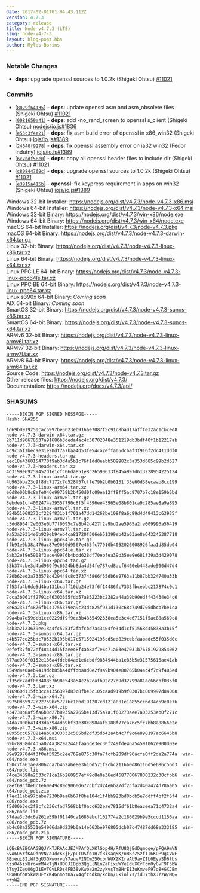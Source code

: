 ```yaml
---
date: 2017-02-01T01:04:43.112Z
version: 4.7.3
category: release
title: Node v4.7.3 (LTS)
slug: node-v4-7-3
layout: blog-post.hbs
author: Myles Borins
---
```


### Notable Changes

* **deps**: upgrade openssl sources to 1.0.2k (Shigeki Ohtsu) [#11021](https://github.com/nodejs/node/pull/11021)

### Commits

* [[`8029f64135`](https://github.com/nodejs/node/commit/8029f64135)] - **deps**: update openssl asm and asm_obsolete files (Shigeki Ohtsu) [#11021](https://github.com/nodejs/node/pull/11021)
* [[`0081659a41`](https://github.com/nodejs/node/commit/0081659a41)] - **deps**: add -no_rand_screen to openssl s_client (Shigeki Ohtsu) [nodejs/io.js#1836](https://github.com/nodejs/io.js/pull/1836)
* [[`e55c3f4e21`](https://github.com/nodejs/node/commit/e55c3f4e21)] - **deps**: fix asm build error of openssl in x86_win32 (Shigeki Ohtsu) [iojs/io.js#1389](https://github.com/iojs/io.js/pull/1389)
* [[`24640f9278`](https://github.com/nodejs/node/commit/24640f9278)] - **deps**: fix openssl assembly error on ia32 win32 (Fedor Indutny) [iojs/io.js#1389](https://github.com/iojs/io.js/pull/1389)
* [[`6c7bdf58e0`](https://github.com/nodejs/node/commit/6c7bdf58e0)] - **deps**: copy all openssl header files to include dir (Shigeki Ohtsu) [#11021](https://github.com/nodejs/node/pull/11021)
* [[`c80844769c`](https://github.com/nodejs/node/commit/c80844769c)] - **deps**: upgrade openssl sources to 1.0.2k (Shigeki Ohtsu) [#11021](https://github.com/nodejs/node/pull/11021)
* [[`e3915a415b`](https://github.com/nodejs/node/commit/e3915a415b)] - **openssl**: fix keypress requirement in apps on win32 (Shigeki Ohtsu) [iojs/io.js#1389](https://github.com/iojs/io.js/pull/1389)

Windows 32-bit Installer: https://nodejs.org/dist/v4.7.3/node-v4.7.3-x86.msi<br>
Windows 64-bit Installer: https://nodejs.org/dist/v4.7.3/node-v4.7.3-x64.msi<br>
Windows 32-bit Binary: https://nodejs.org/dist/v4.7.3/win-x86/node.exe<br>
Windows 64-bit Binary: https://nodejs.org/dist/v4.7.3/win-x64/node.exe<br>
macOS 64-bit Installer: https://nodejs.org/dist/v4.7.3/node-v4.7.3.pkg<br>
macOS 64-bit Binary: https://nodejs.org/dist/v4.7.3/node-v4.7.3-darwin-x64.tar.gz<br>
Linux 32-bit Binary: https://nodejs.org/dist/v4.7.3/node-v4.7.3-linux-x86.tar.xz<br>
Linux 64-bit Binary: https://nodejs.org/dist/v4.7.3/node-v4.7.3-linux-x64.tar.xz<br>
Linux PPC LE 64-bit Binary: https://nodejs.org/dist/v4.7.3/node-v4.7.3-linux-ppc64le.tar.xz<br>
Linux PPC BE 64-bit Binary: https://nodejs.org/dist/v4.7.3/node-v4.7.3-linux-ppc64.tar.xz<br>
Linux s390x 64-bit Binary: *Coming soon*<br>
AIX 64-bit Binary: *Coming soon*<br>
SmartOS 32-bit Binary: https://nodejs.org/dist/v4.7.3/node-v4.7.3-sunos-x86.tar.xz<br>
SmartOS 64-bit Binary: https://nodejs.org/dist/v4.7.3/node-v4.7.3-sunos-x64.tar.xz<br>
ARMv6 32-bit Binary: https://nodejs.org/dist/v4.7.3/node-v4.7.3-linux-armv6l.tar.xz<br>
ARMv7 32-bit Binary: https://nodejs.org/dist/v4.7.3/node-v4.7.3-linux-armv7l.tar.xz<br>
ARMv8 64-bit Binary: https://nodejs.org/dist/v4.7.3/node-v4.7.3-linux-arm64.tar.xz<br>
Source Code: https://nodejs.org/dist/v4.7.3/node-v4.7.3.tar.gz<br>
Other release files: https://nodejs.org/dist/v4.7.3/<br>
Documentation: https://nodejs.org/docs/v4.7.3/api/

<h3 id="shasums">SHASUMS</h3>

```
-----BEGIN PGP SIGNED MESSAGE-----
Hash: SHA256

1d69b0919250cac5997be5623eb916ae7087f5c91c8bad17afffe32ac1cbced8  node-v4.7.3-darwin-x64.tar.gz
2b711d96678537a91686b3deda4ac4c30702048e351219db3bdf40f1b12217ab  node-v4.7.3-darwin-x64.tar.xz
4c9c36f1bec9e31e20df7a7baa4d53fe54ca2effa05dcbaf3f916f2dc411ddf0  node-v4.7.3-headers.tar.gz
aec18e4360154770f9ab3d4a5b1c76f1dd0eabb509982c3a353d685c99b2d527  node-v4.7.3-headers.tar.xz
4d3199e69259452d1e1cfc06da851e8c26590613f845a997d613228954225124  node-v4.7.3-linux-arm64.tar.gz
4b963bba23c9f8dc7172c7d528f57cffe79b2b0b6131f35e60d38ecaab8cc199  node-v4.7.3-linux-arm64.tar.xz
e6d8e00b8c8afe046e99759b2b450d0fc09ea12ff8ff5ac9707b7c18e159b5bd  node-v4.7.3-linux-armv6l.tar.gz
8ebdeb1cf4002474a39557790c8f5f4396ee43965e08b801ca9c285ae8a9a895  node-v4.7.3-linux-armv6l.tar.xz
954b51068273cf228f831b1f701a47dd14268be108f8a6c89d4d49413c63935f  node-v4.7.3-linux-armv7l.tar.gz
c3dd8964f2e063e0b77f0095c7e8b42d427f2a9bd2ae5965a2fe009993a56419  node-v4.7.3-linux-armv7l.tar.xz
9a53a29314e6b929eb94eb4ca81720f306eb51399eb42a63ae8e643245387718  node-v4.7.3-linux-ppc64le.tar.gz
ffb91e0b38a476ac87e9050d9567e465fc77910b4052026008926faa1d85db04  node-v4.7.3-linux-ppc64le.tar.xz
5ab32ef9e5908f3ace49976b4bdd628df70ebfea39b35ee9e681f39a3d429078  node-v4.7.3-linux-ppc64.tar.gz
53b374cbe3d4bd969f9c6624bb8da4d54fe787cd8acf6460eb448ade500d47d4  node-v4.7.3-linux-ppc64.tar.xz
720b62ed3a733578c429448c8c373743866f55db6e9763a11b87bb324740a33b  node-v4.7.3-linux-x64.tar.gz
7f53fa4b6de5d4ba131bcaff10bb24e73f6f14486fc7333fbcebbc217874c0c1  node-v4.7.3-linux-x64.tar.xz
7cca3b061ff2791c46303655fdd57a85223bc2382a44a39b90edff43434e34c6  node-v4.7.3-linux-x86.tar.gz
8e6a2351f4876fb141755379ea9c23dc825f931d130c68c749d705dbcb7be1ca  node-v4.7.3-linux-x86.tar.xz
99a4ba7e59dcb1cc0229df9f9ce3b4835492338ea5e3c4e67151f5ac88a569c8  node-v4.7.3.pkg
3ab3a2123639ee18a4fc5253f2fbfcbd7a43404fe34d1cf51568d45838a3b15f  node-v4.7.3-sunos-x64.tar.gz
c4b577ce25bdc70532b195b017c5715024195cd5ed829cebfaabadc55f035d0c  node-v4.7.3-sunos-x64.tar.xz
9efef37f072ef48444d15faeec8f4ab8af7e6c71a03e47031b76781929854062  node-v4.7.3-sunos-x86.tar.gz
877ae980f0152c136a4fdcb04ad1e6cbdf9834944ba1e83b5e31575616ae41ab  node-v4.7.3-sunos-x86.tar.xz
1549d4e0aeb9419ddb85ba4dffdba8d0e2f9a9b904e80765b044c4f7d9f485ed  node-v4.7.3.tar.gz
7f35dc7adf0b348857b98e543a54c2b2cafb92c27d9d32799a81ac66cbf035f0  node-v4.7.3.tar.xz
816960d115fb3cc41356397d83c8fbe3c105caad919b9f0307bc009997d84008  node-v4.7.3-win-x64.7z
09750d65972c22759bc57276c10bd191207cd121a081e1a855cc6d34c59e0e76  node-v4.7.3-win-x64.zip
e34738b8af5fa6b3d27b8935a2765be13d75a7a1f60273aee7a03253eb0f271c  node-v4.7.3-win-x86.7z
a4da7000b41433da3944db9bf31e38c8984af5188f77ca76c5fc7bb8a8866e2e  node-v4.7.3-win-x86.zip
a8955cc0578214ab0a303332c565bd2df35db42a4b4c7f9c6e898197ac6645b8  node-v4.7.3-x64.msi
09bc8958dc4d5a074a3829a2446faa5de3ec30f249fde46a54591062e900d02e  node-v4.7.3-x86.msi
89e92970d4f3f0ef5925c2ee769e875c30fa7fcfb209df96acfe0ff2da2a774a  win-x64/node.exe
f50c7fa61ae78067ca7b462a6e8e361bd571f2cbc2116b0d86116d5e686c56d3  win-x64/node.lib
74ce34398a2633c71ca16b260957ef49c8e0e36ed468770067800232c30cfbb6  win-x64/node_pdb.7z
28ef69cf8e6c1e60e49c89d9060d677cbf2d24e6b27df2cfa2d40a474d786a05  win-x64/node_pdb.zip
f7ec11abe97babe7230b9aa6b67f8be104c1f4bb923bd0bcb5e7ddff4bf2f5f4  win-x86/node.exe
f5d00b3ec2f9cfc236cfad7568b1f0acc632eae7815df61b8eaceea71c4732a4  win-x86/node.lib
37daa3c3dc6a261e59bf01f40ca1686ebcf102774a2c186029b9e5cccd1156aa  win-x86/node_pdb.7z
ab4c08a25531e54906da9d239b0a14e663be976805dcb07c47487dd68e333185  win-x86/node_pdb.zip
-----BEGIN PGP SIGNATURE-----

iQEcBAEBCAAGBQJYkTJRAAoJEJM7AfQLXKlGop4H/RfU8QjEdDgmoqe/pFQA9mVN
SvA6D5rfKADdnVN/aJdcKkjF/pLTOSfo1H7f8isaq5K/uBSrZSzfTT6KDP9gCVNE
8Bxeqi8IiWf3gU3QkworvqY7auvFINCmZ50xbnWUXZKIraAb9ayZIL6EyvSD6tbs
KzsO46ixHroxmM4xTjN+UOOJIDpb3QgLlNLnZaFixuWYeIduXCrFcm0yGvF9F5bW
3TsyIZeuO6gJiEvTGvLRDs4FB38vKwba2n2zykvsTmBHrE13uKmveF97q8+GXJBm
sPaH6foKSkWzUFYxK4GnmotUa7v4qfzcdkm/kdbn/Ukiol7s/idJYthXJzzW/MQ=
=+yW2
-----END PGP SIGNATURE-----

```
